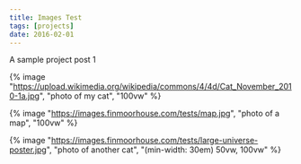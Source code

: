 ```yaml
---
title: Images Test
tags: [projects]
date: 2016-02-01
---
```


A sample project post 1

{% image "https://upload.wikimedia.org/wikipedia/commons/4/4d/Cat_November_2010-1a.jpg", "photo of my cat", "100vw" %}

{% image "https://images.finmoorhouse.com/tests/map.jpg", "photo of a map", "100vw" %}

{% image "https://images.finmoorhouse.com/tests/large-universe-poster.jpg", "photo of another cat", "(min-width: 30em) 50vw, 100vw" %}